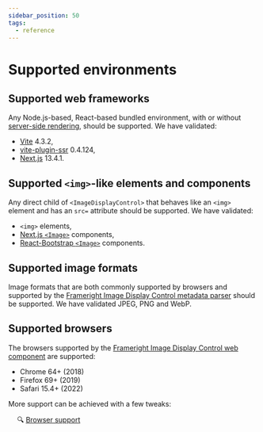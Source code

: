 ```yaml
---
sidebar_position: 50
tags:
  - reference
---
```


# Supported environments

## Supported web frameworks

Any Node.js-based, React-based bundled environment, with or without
[server-side rendering](ssr.md), should be supported. We have validated:

- [Vite](https://vitejs.dev/) 4.3.2,
- [vite-plugin-ssr](https://vite-plugin-ssr.com/) 0.4.124,
- [Next.js](https://nextjs.org/) 13.4.1.

## Supported `<img>`-like elements and components

Any direct child of `<ImageDisplayControl>` that behaves like an `<img>` element
and has an `src=` attribute should be supported. We have validated:

- `<img>` elements,
- [Next.js `<Image>`](https://nextjs.org/docs/api-reference/next/image)
  components,
- [React-Bootstrap `<Image>`](https://react-bootstrap.github.io/components/images/)
  components.

## Supported image formats

Image formats that are both commonly supported by browsers and supported by the
[Frameright Image Display Control metadata parser](../javascript/README.md)
should be supported. We have validated JPEG, PNG and WebP.

## Supported browsers

The browsers supported by the
[Frameright Image Display Control web component](../web-component/README.md)
are supported:

- Chrome 64+ (2018)
- Firefox 69+ (2019)
- Safari 15.4+ (2022)

More support can be achieved with a few tweaks:

&emsp; :mag: [Browser support](../web-component/browsers.md)
